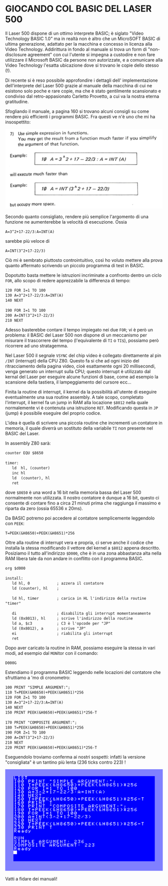 # GIOCANDO COL BASIC DEL LASER 500

Il Laser 500 dispone di un ottimo interprete BASIC; è siglato
"Video Technology BASIC 1.0" ma in realtà non è altro che 
un MicroSOFT BASIC di ultima generazione, adattato per la macchina e
concesso in licenza alla Video Technology. Addirittura
in fondo al manuale si trova un form di "non-disclosure agreement"
con cui l'utente si impegna a custodire e non fare utilizzare 
il Microsoft BASIC da persone non autorizzate, e a comunicare
alla Video Technology l'esatta ubicazione dove si trovano
le copie dello stesso (!).

Di recente si è reso possibile approfondire i dettagli dell'
implementazione dell'interprete del Laser 500 grazie al 
manuale della macchina di cui ne esistono solo poche e rare copie, 
ma che è stato gentilmente scansionato e condiviso dal retro-appasionato
Carletto Provetto, a cui va la nostra eterna gratitudine. 

Sfogliando il manuale, a pagina 160 si trovano alcuni consigli 
su come rendere più efficienti i programmi BASIC. Fra questi ve n'è 
uno che mi ha insospettito:

![manual page](manual_page_160_snip.png)

Secondo quanto consigliato, rendere più semplice l'argomento di una funzione 
ne aumenterebbe la velocità di esecuzione. Ossia
```
A=3^2+17-22/3:A=INT(A)
```
sarebbe più veloce di
```
A=INT(3^2+17-22/3)
```

Ciò mi è sembrato piuttosto controintuitivo, così ho voluto 
mettere alla prova quanto affermato scrivendo un piccolo programma 
di test in BASIC.

Dopotutto basta mettere le istruzioni incriminate a confronto
dentro un ciclo `FOR`, allo scopo di redere apprezzabile 
la differenza di tempo:

```
120 FOR I=1 TO 100
130 A=3^2+17-22/3:A=INT(A)
140 NEXT

190 FOR I=1 TO 100
200 A=INT(3^2+17-22/3)
210 NEXT
```

Adesso basterebbe contare il tempo impiegato nei due `FOR`; vi
è però un problema: il BASIC del Laser 500 non dispone di un meccanismo
per misurare il trascorrere del tempo (l'equivalente 
di `TI` o `TI$`), possiamo però ricorrere ad uno stratagemma.

Nel Laser 500 il segnale `VSYNC` del chip video è collegato direttamente
al pin `/INT` (interrupt) della CPU Z80. Questo fa si che ad ogni inizio 
del ritracciamento della pagina video, cioè esattamente ogni 20 millisecondi, 
venga generato un interrupt sulla CPU; questo interrupt è utilizzato dal kernal 
del Laser per eseguire alcune funzioni di base, come ad esempio la scansione della 
tastiera, il lampeggiamento del cursore ecc... 

Finita la routine di interrupt, il kernel da la possibilità all'utente di eseguire 
eventualmente una sua routine assembly. A tale scopo, completato l'interrupt, 
il kernel fa un jump in RAM alla locazione `$8012` nella quale normalemente 
vi è contenuta una istruzione `RET`. Modificando questa in `JP` (jump)
è possibile eseguire del proprio codice. 

L'idea è quella di scrivere una piccola routine che incrementi 
un contatore in memoria, il quale diverrà un sostituto della variabile `TI` non
presente nel BASIC del Laser.

In assembly Z80 sarà:

```
counter EQU $8650

timer:
   ld  hl, (counter)
   inc hl
   ld  (counter), hl
   ret
```

dove `$8650` è una word a 16 bit nella memoria bassa del Laser 500 normalmente non utilizzata. 
Il nostro contatore è dunque a 16 bit, questo ci consente di contare fino a circa 21 minuti prima
che raggiunga il massimo e riparta da zero (ossia 65536 x 20ms).

Da BASIC potremo poi accedere al contatore semplicemente leggendolo con `PEEK`:
```
T=PEEK(&H8650)+PEEK(&H8651)*256
```

Oltre alla routine di interrupt vera e propria, ci serve anche il codice che installa
la stessa modificando il vettore del kernel a `$8012` appena descritto. Posiziamo il tutto 
all'indirizzo `$D000`, che è in una zona abbastanza alta nella RAM libera tale da non andare
in conflitto con il programma BASIC. 

```
org $d000

install:
   ld hl, 0            ; azzera il contatore
   ld (counter), hl    ;

   ld hl, timer        ; carica in HL l'indirizzo della routine "timer"

   di                  ; disabilita gli interrupt momentaneamente
   ld (0x8013), hl     ; scrive l'indirizzo della routine
   ld a, $c3           ; C3 è l'opcode per "JP"
   ld (0x8012), a      ; scrive "JP"
   ei                  ; riabilita gli interrupt
   ret
```

Dopo aver caricato la routine in RAM, possiamo eseguire la stessa
in vari modi, ad esempio dal `MON`itor con il comando:
```
D000G
```

Estendiamo il programma BASIC leggendo nelle locazioni 
del contatore che sfruttiamo a 'mo di cronometro:

```
100 PRINT "SIMPLE ARGUMENT:";
110 T=PEEK(&H8650)+PEEK(&H8651)*256
120 FOR Z=1 TO 100
130 A=3^2+17-22/3:A=INT(A)
140 NEXT
150 PRINT PEEK(&H8650)+PEEK(&H8651)*256-T

170 PRINT "COMPOSITE ARGUMENT:";
180 T=PEEK(&H8650)+PEEK(&H8651)*256
190 FOR Z=1 TO 100
200 A=INT(3^2+17-22/3)
210 NEXT
220 PRINT PEEK(&H8650)+PEEK(&H8651)*256-T
```

Eseguendolo troviamo conferma ai
nostri sospetti: infatti la versione "consigliata"
è un tantino più lenta (236 ticks contro 223) !

![screenshot](screenshot.png)

Vatti a fidare dei manuali!

